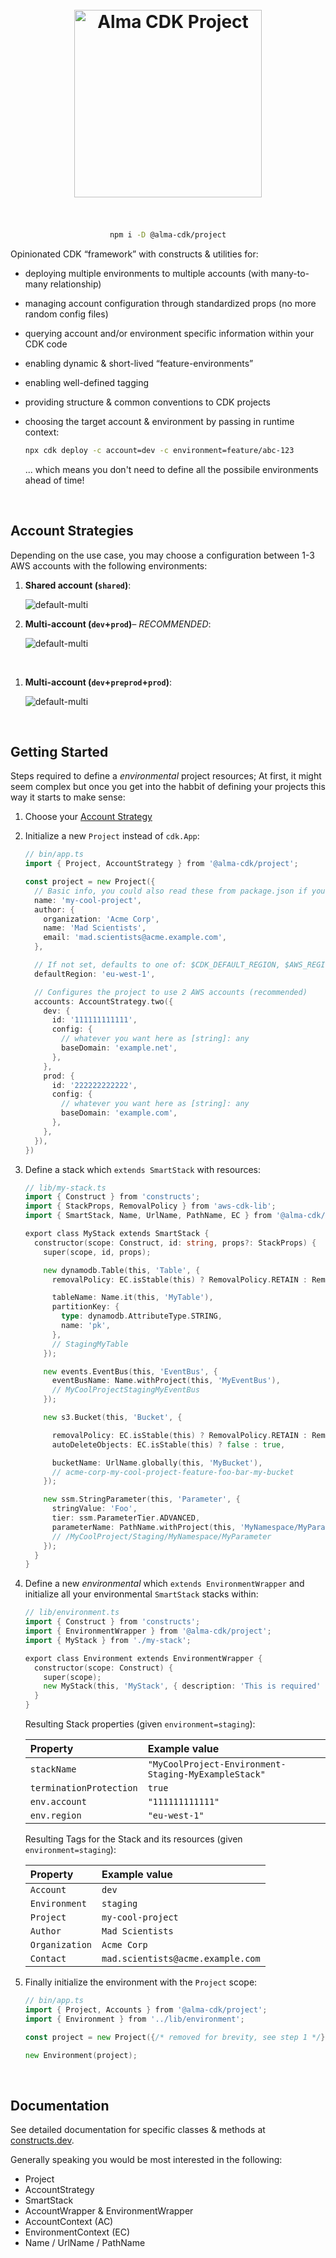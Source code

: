 <div align="center">
	<br/>
	<br/>
  <h1>
	<img width="300" src="assets/alma-cdk-project.svg" alt="Alma CDK Project" />
  <br/>
  <br/>
  </h1>

```sh
npm i -D @alma-cdk/project
```

  <div align="left">

Opinionated CDK “framework” with constructs & utilities for:

* deploying multiple environments to multiple accounts (with many-to-many relationship)
* managing account configuration through standardized props (no more random config files)
* querying account and/or environment specific information within your CDK code
* enabling dynamic & short-lived “feature-environments”
* enabling well-defined tagging
* providing structure & common conventions to CDK projects
* choosing the target account & environment by passing in runtime context:

  ```sh
  npx cdk deploy -c account=dev -c environment=feature/abc-123
  ```

  ... which means you don't need to define all the possibile environments ahead of time!

  </div>
  <br/>
</div>

## Account Strategies

Depending on the use case, you may choose a configuration between 1-3 AWS accounts with the following environments:

1. **Shared account (`shared`)**:

   ![default-multi](assets/accounts-1x.svg)
   <br/>
2. **Multi-account (`dev`+`prod`)***– RECOMMENDED*:

   ![default-multi](assets/accounts-2x.svg)
   <br/>

<br/>
</details>

1. **Multi-account (`dev`+`preprod`+`prod`)**:

   ![default-multi](assets/accounts-3x.svg)
   <br/>

<br/>

## Getting Started

Steps required to define a *environmental* project resources; At first, it might seem complex but once you get into the habbit of defining your projects this way it starts to make sense:

1. Choose your [Account Strategy](#account-strategies)
2. Initialize a new `Project` instead of `cdk.App`:

   ```go
   // bin/app.ts
   import { Project, AccountStrategy } from '@alma-cdk/project';

   const project = new Project({
     // Basic info, you could also read these from package.json if you want
     name: 'my-cool-project',
     author: {
       organization: 'Acme Corp',
       name: 'Mad Scientists',
       email: 'mad.scientists@acme.example.com',
     },

     // If not set, defaults to one of: $CDK_DEFAULT_REGION, $AWS_REGION or us-east-1
     defaultRegion: 'eu-west-1',

     // Configures the project to use 2 AWS accounts (recommended)
     accounts: AccountStrategy.two({
       dev: {
         id: '111111111111',
         config: {
           // whatever you want here as [string]: any
           baseDomain: 'example.net',
         },
       },
       prod: {
         id: '222222222222',
         config: {
           // whatever you want here as [string]: any
           baseDomain: 'example.com',
         },
       },
     }),
   })
   ```
3. Define a stack which `extends SmartStack` with resources:

   ```go
   // lib/my-stack.ts
   import { Construct } from 'constructs';
   import { StackProps, RemovalPolicy } from 'aws-cdk-lib';
   import { SmartStack, Name, UrlName, PathName, EC } from '@alma-cdk/project';

   export class MyStack extends SmartStack {
     constructor(scope: Construct, id: string, props?: StackProps) {
       super(scope, id, props);

       new dynamodb.Table(this, 'Table', {
         removalPolicy: EC.isStable(this) ? RemovalPolicy.RETAIN : RemovalPolicy.DESTROY,

         tableName: Name.it(this, 'MyTable'),
         partitionKey: {
           type: dynamodb.AttributeType.STRING,
           name: 'pk',
         },
         // StagingMyTable
       });

       new events.EventBus(this, 'EventBus', {
         eventBusName: Name.withProject(this, 'MyEventBus'),
         // MyCoolProjectStagingMyEventBus
       });

       new s3.Bucket(this, 'Bucket', {

         removalPolicy: EC.isStable(this) ? RemovalPolicy.RETAIN : RemovalPolicy.DESTROY,
         autoDeleteObjects: EC.isStable(this) ? false : true,

         bucketName: UrlName.globally(this, 'MyBucket'),
         // acme-corp-my-cool-project-feature-foo-bar-my-bucket
       });

       new ssm.StringParameter(this, 'Parameter', {
         stringValue: 'Foo',
         tier: ssm.ParameterTier.ADVANCED,
         parameterName: PathName.withProject(this, 'MyNamespace/MyParameter'),
         // /MyCoolProject/Staging/MyNamespace/MyParameter
       });
     }
   }
   ```
4. Define a new *environmental* which `extends EnvironmentWrapper` and initialize all your environmental `SmartStack` stacks within:

   ```go
   // lib/environment.ts
   import { Construct } from 'constructs';
   import { EnvironmentWrapper } from '@alma-cdk/project';
   import { MyStack } from './my-stack';

   export class Environment extends EnvironmentWrapper {
     constructor(scope: Construct) {
       super(scope);
       new MyStack(this, 'MyStack', { description: 'This is required' });
     }
   }
   ```

   Resulting Stack properties (given `environment=staging`):

   |        Property         |                    Example value                     |
   | :---------------------- | :--------------------------------------------------- |
   | `stackName`             | `"MyCoolProject-Environment-Staging-MyExampleStack"` |
   | `terminationProtection` | `true`                                               |
   | `env.account`           | `"111111111111"`                                     |
   | `env.region`            | `"eu-west-1"`                                        |

   Resulting Tags for the Stack and its resources (given `environment=staging`):

   |        Property         |           Example value           |
   | :---------------------- | :-------------------------------- |
   | `Account`               | `dev`                             |
   | `Environment`           | `staging`                         |
   | `Project`               | `my-cool-project`                 |
   | `Author`                | `Mad Scientists`                  |
   | `Organization`          | `Acme Corp`                       |
   | `Contact`               | `mad.scientists@acme.example.com` |
5. Finally initialize the environment with the `Project` scope:

   ```go
   // bin/app.ts
   import { Project, Accounts } from '@alma-cdk/project';
   import { Environment } from '../lib/environment';

   const project = new Project({/* removed for brevity, see step 1 */})

   new Environment(project);
   ```

<br/>

## Documentation

See detailed documentation for specific classes & methods at [constructs.dev](http://constructs.dev/packages/@alma-cdk/project).

Generally speaking you would be most interested in the following:

* Project
* AccountStrategy
* SmartStack
* AccountWrapper & EnvironmentWrapper
* AccountContext (AC)
* EnvironmentContext (EC)
* Name / UrlName / PathName
